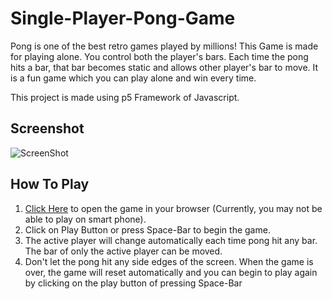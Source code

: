 # Single-Player-Pong-Game

Pong is one of the best retro games played by millions!
This Game is made for playing alone. You control both the player's bars. Each time the pong hits a bar, that bar becomes static and allows other player's bar to move.
It is a fun game which you can play alone and win every time. 

This project is made using p5 Framework of Javascript. 

## Screenshot
![ScreenShot](https://user-images.githubusercontent.com/83511180/225402576-787ea906-ee6c-45e0-b4fd-21d6a0784fbb.png)

## How To Play

1. [Click Here](https://nachiket94.github.io/Single-Player-Pong-Game.github.io/) to open the game in your browser (Currently, you may not be able to play on smart phone).
2. Click on Play Button or press Space-Bar to begin the game. 
3. The active player will change automatically each time pong hit any bar. The bar of only the active player can be moved.
4. Don't let the pong hit any side edges of the screen. When the game is over, the game will reset automatically and you can begin to play again by clicking on the play button of pressing Space-Bar
